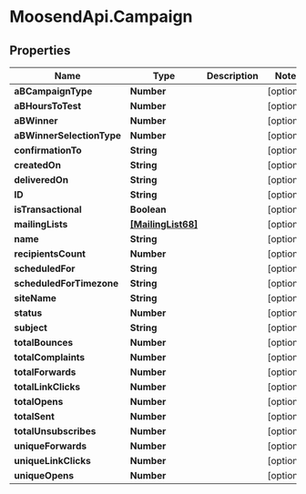 # MoosendApi.Campaign

## Properties
Name | Type | Description | Notes
------------ | ------------- | ------------- | -------------
**aBCampaignType** | **Number** |  | [optional] 
**aBHoursToTest** | **Number** |  | [optional] 
**aBWinner** | **Number** |  | [optional] 
**aBWinnerSelectionType** | **Number** |  | [optional] 
**confirmationTo** | **String** |  | [optional] 
**createdOn** | **String** |  | [optional] 
**deliveredOn** | **String** |  | [optional] 
**ID** | **String** |  | [optional] 
**isTransactional** | **Boolean** |  | [optional] 
**mailingLists** | [**[MailingList68]**](MailingList68.md) |  | [optional] 
**name** | **String** |  | [optional] 
**recipientsCount** | **Number** |  | [optional] 
**scheduledFor** | **String** |  | [optional] 
**scheduledForTimezone** | **String** |  | [optional] 
**siteName** | **String** |  | [optional] 
**status** | **Number** |  | [optional] 
**subject** | **String** |  | [optional] 
**totalBounces** | **Number** |  | [optional] 
**totalComplaints** | **Number** |  | [optional] 
**totalForwards** | **Number** |  | [optional] 
**totalLinkClicks** | **Number** |  | [optional] 
**totalOpens** | **Number** |  | [optional] 
**totalSent** | **Number** |  | [optional] 
**totalUnsubscribes** | **Number** |  | [optional] 
**uniqueForwards** | **Number** |  | [optional] 
**uniqueLinkClicks** | **Number** |  | [optional] 
**uniqueOpens** | **Number** |  | [optional] 


